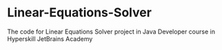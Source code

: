 # Linear-Equations-Solver
The code for Linear Equations Solver project in Java Developer course in Hyperskill JetBrains Academy

